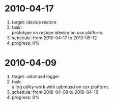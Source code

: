 2010-04-17
====
1. target: 
   idevice restore
2. task:	
   prototype on restore idevice on osx platform.
3. schedule: from 2010-04-17 to 2010-05-12
4. progress: 
    0%

2010-04-09
====
1. target: 
   usbmuxd logger
2. task:	
   a log utility work with usbmuxd on osx platform.
3. schedule: from 2010-04-09 to 2010-04-16
4. progress: 
    0%

